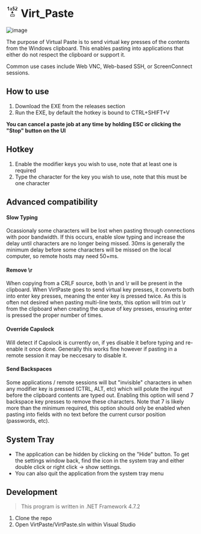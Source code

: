 # ![image](https://github.com/EricCaverly/virt_paste/blob/main/Img/VirtPaste.png) Virt_Paste

![image](https://github.com/user-attachments/assets/63791dfe-e9a0-46be-9444-3cab4e99d99e)

The purpose of Virtual Paste is to send virtual key presses of the contents from the Windows clipboard. This enables pasting into applications that either do not respect the clipboard or support it.

Common use cases include Web VNC, Web-based SSH, or ScreenConnect sessions.

## How to use
1. Download the EXE from the releases section
2. Run the EXE, by default the hotkey is bound to CTRL+SHIFT+V

**You can cancel a paste job at any time by holding ESC or clicking the "Stop" button on the UI**

## Hotkey
1. Enable the modifier keys you wish to use, note that at least one is required
2. Type the character for the key you wish to use, note that this must be one character

## Advanced compatibility
#### Slow Typing
Ocassionaly some characters will be lost when pasting through connections with poor bandwidth. If this occurs, enable slow typing and increase the delay until characters are no longer being missed. 30ms is generally the minimum delay before some characters will be missed on the local computer, so remote hosts may need 50+ms.

#### Remove \\r
When copying from a CRLF source, both \\n and \\r will be present in the clipboard. When VirtPaste goes to send virtual key presses, it converts both into enter key presses, meaning the enter key is pressed twice. As this is often not desired when pasting multi-line texts, this option will trim out \r from the clipboard when creating the queue of key presses, ensuring enter is pressed the proper number of times.

#### Override Capslock
Will detect if Capslock is currently on, if yes disable it before typing and re-enable it once done. Generally this works fine however if pasting in a remote session it may be neccesary to disable it.

#### Send Backspaces
Some applications / remote sessions will but "invisible" characters in when any modifier key is pressed (CTRL, ALT, etc) which will polute the input before the clipboard contents are typed out. Enabling this option will send 7 backspace key presses to remove these characters. Note that 7 is likely more than the minimum required, this option should only be enabled when pasting into fields with no text before the current cursor position (passwords, etc).

## System Tray
- The application can be hidden by clicking on the "Hide" button. To get the settings window back, find the icon in the system tray and either double click or right click -> show settings.
- You can also quit the application from the system tray menu

## Development
> This program is written in .NET Framework 4.7.2
1. Clone the repo
2. Open VirtPaste/VirtPaste.sln within Visual Studio
